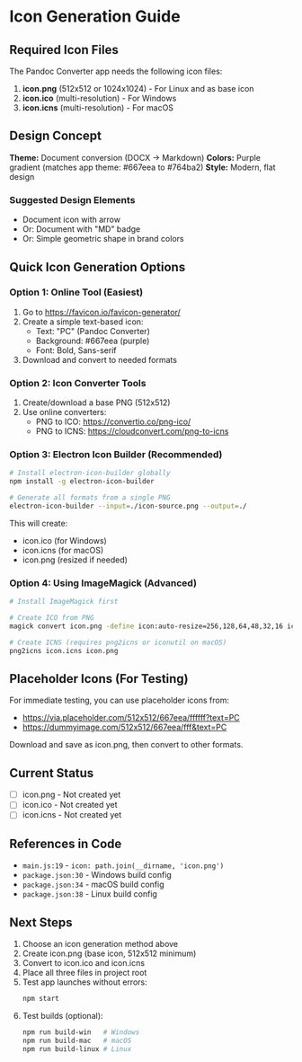# Icon Generation Guide

## Required Icon Files

The Pandoc Converter app needs the following icon files:

1. **icon.png** (512x512 or 1024x1024) - For Linux and as base icon
2. **icon.ico** (multi-resolution) - For Windows
3. **icon.icns** (multi-resolution) - For macOS

## Design Concept

**Theme:** Document conversion (DOCX → Markdown)
**Colors:** Purple gradient (matches app theme: #667eea to #764ba2)
**Style:** Modern, flat design

### Suggested Design Elements
- Document icon with arrow
- Or: Document with "MD" badge
- Or: Simple geometric shape in brand colors

## Quick Icon Generation Options

### Option 1: Online Tool (Easiest)
1. Go to https://favicon.io/favicon-generator/
2. Create a simple text-based icon:
   - Text: "PC" (Pandoc Converter)
   - Background: #667eea (purple)
   - Font: Bold, Sans-serif
3. Download and convert to needed formats

### Option 2: Icon Converter Tools
1. Create/download a base PNG (512x512)
2. Use online converters:
   - PNG to ICO: https://convertio.co/png-ico/
   - PNG to ICNS: https://cloudconvert.com/png-to-icns

### Option 3: Electron Icon Builder (Recommended)
```bash
# Install electron-icon-builder globally
npm install -g electron-icon-builder

# Generate all formats from a single PNG
electron-icon-builder --input=./icon-source.png --output=./
```

This will create:
- icon.ico (for Windows)
- icon.icns (for macOS)
- icon.png (resized if needed)

### Option 4: Using ImageMagick (Advanced)
```bash
# Install ImageMagick first

# Create ICO from PNG
magick convert icon.png -define icon:auto-resize=256,128,64,48,32,16 icon.ico

# Create ICNS (requires png2icns or iconutil on macOS)
png2icns icon.icns icon.png
```

## Placeholder Icons (For Testing)

For immediate testing, you can use placeholder icons from:
- https://via.placeholder.com/512x512/667eea/ffffff?text=PC
- https://dummyimage.com/512x512/667eea/fff&text=PC

Download and save as icon.png, then convert to other formats.

## Current Status

- [ ] icon.png - Not created yet
- [ ] icon.ico - Not created yet  
- [ ] icon.icns - Not created yet

## References in Code

- `main.js:19` - `icon: path.join(__dirname, 'icon.png')`
- `package.json:30` - Windows build config
- `package.json:34` - macOS build config
- `package.json:38` - Linux build config

## Next Steps

1. Choose an icon generation method above
2. Create icon.png (base icon, 512x512 minimum)
3. Convert to icon.ico and icon.icns
4. Place all three files in project root
5. Test app launches without errors:
   ```bash
   npm start
   ```
6. Test builds (optional):
   ```bash
   npm run build-win   # Windows
   npm run build-mac   # macOS
   npm run build-linux # Linux
   ```
